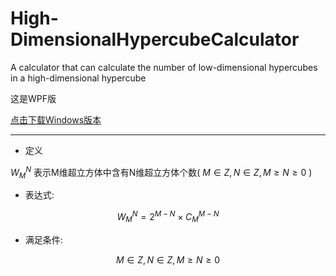 # High-DimensionalHypercubeCalculator
A calculator that can calculate the number of low-dimensional hypercubes in a high-dimensional hypercube

这是WPF版

[点击下载Windows版本](https://github.com/POPCORNBOOM/High-DimensionalHypercubeCalculator/releases/tag/Publish)

---

* 定义

$W _{M}^{N}$ 表示M维超立方体中含有N维超立方体个数( $M\in Z,N\in Z,M\ge N\ge 0$ )

* 表达式:

$$W_{M}^{N} = 2^{M-N} \times C_{M}^{M-N}$$

* 满足条件:

$$M\in Z,N\in Z,M\ge N\ge 0$$




